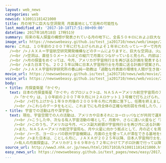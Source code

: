 ```yaml
---
layout: web_news
categories: web
newsid: k10011181421000
title: 月の地下に巨大な空洞発見 月面基地として活用の可能性も
last_modified_at: '2017-10-18T17:51:00+09:00'
datetime: 2017年10月18日 17時51分
summary: 将来の有人探査の構想が発表されている月の地下に、全長５０キロにおよぶ巨大な空洞のあることが、日本の月探査衛星「かぐや」の観測データでわかりました。月表面の激しい温度差や放射線の影響を受けにくいことから、ＪＡＸＡ＝宇宙航空研究開発機構では、月面基地として活用できる可能性があるとしています。
image_url: https://newswebeasy.github.io/test_ja201710/news/web/image/2017/10/18/K10011181421_1710181221_1710181222_01_03.jpg
more: これは、１０年前の２００７年に打ち上げられおよそ１年半にわたってレーダーで月内部の様子を調べた、日本の月探査衛星「かぐや」のデータを詳しく分析した結果、わかったものです。<br
  /><br />ＪＡＸＡ＝宇宙航空研究開発機構などのチームによりますと、巨大な空洞は、火山が多く存在していた「マリウス丘」と呼ばれる場所に存在し、月の地下をはうように横におよそ５０キロ続いているということです。<br
  /><br />空洞は、直径５０メートルほどの縦穴で月面とつながっていると見られ、内部は３００度ほどあるとされる月の昼と夜の温度差や、宇宙から降り注ぐ放射線の影響を受けにくいほか、水を含む鉱物が残されている可能性もあるということです。<br
  /><br />月の探査をめぐっては、今月、アメリカが宇宙飛行士を再び送る計画を発表するとともに、火星などへの有人探査に向けた拠点を月に築く方針を明らかにしています。<br
  /><br />また日本でも、２０２５年以降に日本人宇宙飛行士を月面に送る計画が提案され、今後、議論されることになっていて、ＪＡＸＡでは将来、月面基地として利用できる可能性があるとしています。<br
  /><br />ＪＡＸＡ宇宙科学研究所の春山純一助教は「過酷な月表面の環境を人間が生き抜くのは厳しいと考えていたが、地下の空洞の存在はアポロ計画以来、行けていない月に改めて人間が進んでいける可能性を示している」と話しています。
movie_url: https://newswebeasy.github.io/test_ja201710/news/web/movie/2017/10/18/k10011181421_201710181716_201710181719.mp4
voice_url: https://newswebeasy.github.io/test_ja201710/news/web/voice/2017/10/18/k10011181421_201710181716_201710181719.mp3
body:
- title: 月探査衛星「かぐや」
  text: 日本の月探査衛星「かぐや」のプロジェクトは、ＮＡＳＡ＝アメリカ航空宇宙局のアポロ計画以来、最大規模の月探査として注目を集めました。<br /><br
    />「かぐや」は、１０年前の２００７年９月にＨ２Ａロケット１３号機で打ち上げられ、およそ１年半にわたり、レーダーなどを使って月の表面や内部の様子の観測を続けました。<br
    /><br />打ち上げから１年９か月後の２００９年６月に月面に落下し、任務を終えましたが、「かぐや」が観測した膨大なデータの分析はいまも続けられています。<br
    /><br />これらのデータをもとに、これまでにも月全体の正確な地形図を作成したり、月の表側と裏側で重力分布が違うことなど、月の成り立ちの解明につながる成果が発表されています。
- title: 宇宙での活動は月や深宇宙へ
  text: 現在、宇宙空間での人の活動は、アメリカや日本それにヨーロッパなどが共同で運用するＩＳＳ＝国際宇宙ステーションを主な舞台に行われています。しかし、国際宇宙ステーションの運用は７年後の２０２４年までとされ、その後の運用方針は決まっていません。<br
    /><br />こうした中、次なる有人宇宙活動の場として、月面や、さらに遠い火星など「深宇宙」＝ディープスペースと呼ばれる宇宙空間を目指す動きが出ています。<br
    /><br />このうち、アメリカは今月、ペンス副大統領が宇宙飛行士を再び月に送る計画を発表するとともに、火星などへの有人探査に向けた拠点を月に築く方針を明らかにしました。<br
    />また、ＮＡＳＡ＝アメリカ航空宇宙局も、月や火星に向かう拠点として、月の近くを周回する宇宙ステーションを２０２０年代後半に完成させる構想を発表していて、先月、ロシアの宇宙開発公社と宇宙ステーションを共同で開発していくことを表明しています。<br
    /><br />一方、ヨーロッパの欧州宇宙機関は、月面の土を使って人が滞在できる基地を作る構想を提案しています。<br /><br />このほか、中国やロシアなども有人の月面探査を検討しています。<br
    /><br />また日本は、ことし６月に、ＪＡＸＡが２０２５年以降、日本人宇宙飛行士を月に送る計画を提案し、今後議論されることになっています。<br /><br
    />有人の月面探査は、アメリカが１９６９年から７２年にかけてアポロ計画で行って以降、４０年以上行われてきませんでしたが、ディープスペースなどを目指す各国の動きの中で再び注目を集めています。
source_url: http://www3.nhk.or.jp/news/html/20171018/k10011181421000.html
easy_news_url: https://newswebeasy.github.io/test_pages/news/easy/2017/10/19/月の地下に長さ50kmの穴があることがわかる
...
```

